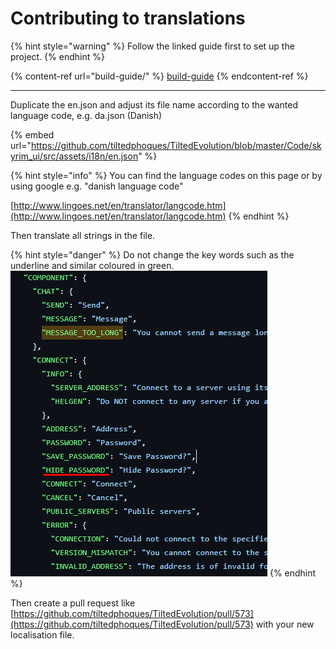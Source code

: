 # Contributing to translations

{% hint style="warning" %}
Follow the linked guide first to set up the project.
{% endhint %}

{% content-ref url="build-guide/" %}
[build-guide](build-guide/)
{% endcontent-ref %}

***

Duplicate the en.json and adjust its file name according to the wanted language code, e.g. da.json (Danish)

{% embed url="https://github.com/tiltedphoques/TiltedEvolution/blob/master/Code/skyrim_ui/src/assets/i18n/en.json" %}

{% hint style="info" %}
You can find the language codes on this page or by using google e.g. "danish language code"

[http://www.lingoes.net/en/translator/langcode.htm](http://www.lingoes.net/en/translator/langcode.htm)
{% endhint %}

Then translate all strings in the file.

{% hint style="danger" %}
Do not change the key words such as the underline and similar coloured in green. ![](../.gitbook/assets/image.png)
{% endhint %}

Then create a pull request like [https://github.com/tiltedphoques/TiltedEvolution/pull/573](https://github.com/tiltedphoques/TiltedEvolution/pull/573) with your new localisation file.

